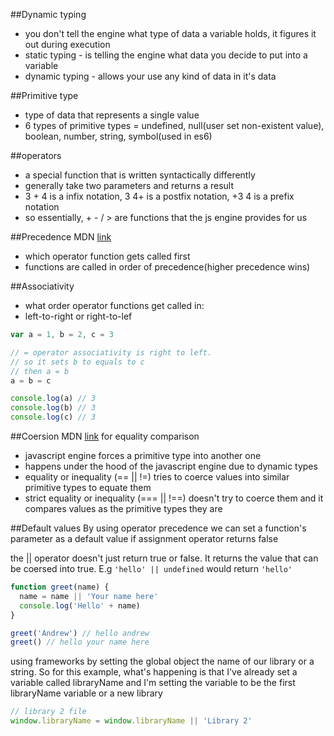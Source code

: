 ##Dynamic typing
* you don't tell the engine what type of data a variable holds, it figures it out during execution
* static typing - is telling the engine what data you decide to put into a variable
* dynamic typing - allows your use any kind of data in it's data

##Primitive type
* type of data that represents a single value
* 6 types of primitive types = undefined, null(user set non-existent value), boolean, number, string, symbol(used in es6)

##operators
* a special function that is written syntactically differently
* generally take two parameters and returns a result
* 3 + 4 is a infix notation, 3 4+ is a postfix notation, +3 4 is a prefix notation
* so essentially, + - / > are functions that the js engine provides for us

##Precedence
MDN [link](https://developer.mozilla.org/en-US/docs/Web/JavaScript/Reference/Operators/Operator_Precedence)

* which operator function gets called first
* functions are called in order of precedence(higher precedence wins)

##Associativity
* what order operator functions get called in:
* left-to-right or right-to-lef

```js
var a = 1, b = 2, c = 3

// = operator associativity is right to left.
// so it sets b to equals to c
// then a = b
a = b = c

console.log(a) // 3
console.log(b) // 3
console.log(c) // 3
```

##Coersion
MDN [link](https://developer.mozilla.org/en-US/docs/Web/JavaScript/Equality_comparisons_and_sameness) for equality comparison

* javascript engine forces a primitive type into another one
* happens under the hood of the javascript engine due to dynamic types
* equality or inequality (== || !=) tries to coerce values into similar primitive types to equate them
* strict equality or inequality (=== || !==) doesn't try to coerce them and it compares values as the primitive types they are

##Default values
By using operator precedence we can set a function's parameter as a default value if assignment operator returns false

the || operator doesn't just return true or false. It returns the value that can be coersed into true. E.g `'hello' || undefined` would return `'hello'`
```js
function greet(name) {
  name = name || 'Your name here'
  console.log('Hello' + name)
}

greet('Andrew') // hello andrew
greet() // hello your name here
```
using frameworks by setting the global object the name of our library or a string. So for this example, what's happening is that I've already set a variable called libraryName and I'm setting the variable to be the first libraryName variable or a new library
```js
// library 2 file 
window.libraryName = window.libraryName || 'Library 2'
```